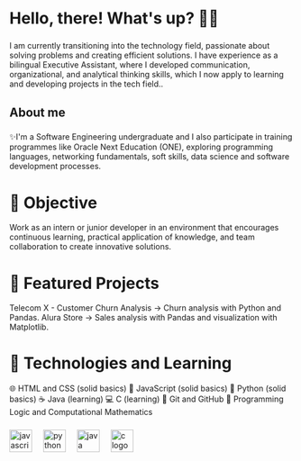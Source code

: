 <h1 align="left">Hello, there! What's up? 🐧✨</h1>

###

<p align="left">I am currently transitioning into the technology field, passionate about solving problems and creating efficient solutions.
I have experience as a bilingual Executive Assistant, where I developed communication, organizational, and analytical thinking skills, which I now apply to learning and developing projects in the tech field..</p>

###

<h2 align="left">About me</h2>

###

<p align="left">✨I'm a Software Engineering undergraduate and I also participate in training programmes like Oracle Next Education (ONE), exploring programming languages, networking fundamentals, soft skills, data science and software development processes.<br> </p>

###

##
# 🎯 Objective
Work as an intern or junior developer in an environment that encourages continuous learning, practical application of knowledge, and team collaboration to create innovative solutions.

##
# 📌 Featured Projects
Telecom X - Customer Churn Analysis → Churn analysis with Python and Pandas.
Alura Store → Sales analysis with Pandas and visualization with Matplotlib.
###

##
# 🚀 Technologies and Learning

🌐 HTML and CSS (solid basics)
📜 JavaScript (solid basics)
🐍 Python (solid basics)
☕ Java (learning)
💻 C (learning)
📁 Git and GitHub
🧩 Programming Logic and Computational Mathematics

###

<div align="left">
  <img src="https://cdn.jsdelivr.net/gh/devicons/devicon/icons/javascript/javascript-original.svg" height="40" alt="javascript logo"  />
  <img width="12" />
  <img src="https://cdn.jsdelivr.net/gh/devicons/devicon/icons/python/python-original.svg" height="40" alt="python logo"  />
  <img width="12" />
  <img src="https://cdn.jsdelivr.net/gh/devicons/devicon/icons/java/java-original.svg" height="40" alt="java logo"  />
  <img width="12" />
  <img src="https://cdn.jsdelivr.net/gh/devicons/devicon/icons/c/c-original.svg" height="40" alt="c logo"  />
  <img width="12" />
</div>

###
